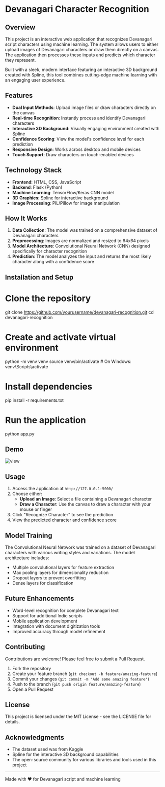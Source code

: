 # Devanagari Character Recognition

## Overview

This project is an interactive web application that recognizes Devanagari script characters using machine learning. The system allows users to either upload images of Devanagari characters or draw them directly on a canvas. The application then processes these inputs and predicts which character they represent.

Built with a sleek, modern interface featuring an interactive 3D background created with Spline, this tool combines cutting-edge machine learning with an engaging user experience.

## Features

- **Dual Input Methods**: Upload image files or draw characters directly on the canvas
- **Real-time Recognition**: Instantly process and identify Devanagari characters
- **Interactive 3D Background**: Visually engaging environment created with Spline
- **Confidence Scoring**: View the model's confidence level for each prediction
- **Responsive Design**: Works across desktop and mobile devices
- **Touch Support**: Draw characters on touch-enabled devices

## Technology Stack

- **Frontend**: HTML, CSS, JavaScript
- **Backend**: Flask (Python)
- **Machine Learning**: TensorFlow/Keras CNN model
- **3D Graphics**: Spline for interactive background
- **Image Processing**: PIL/Pillow for image manipulation

## How It Works

1. **Data Collection**: The model was trained on a comprehensive dataset of Devanagari characters
2. **Preprocessing**: Images are normalized and resized to 64x64 pixels
3. **Model Architecture**: Convolutional Neural Network (CNN) designed specifically for character recognition
4. **Prediction**: The model analyzes the input and returns the most likely character along with a confidence score

## Installation and Setup

# Clone the repository
git clone https://github.com/yourusername/devanagari-recognition.git
cd devanagari-recognition

# Create and activate virtual environment
python -m venv venv
source venv/bin/activate  # On Windows: venv\Scripts\activate

# Install dependencies
pip install -r requirements.txt

# Run the application
python app.py

## Demo
![view](https://github.com/user-attachments/assets/29b843dc-23df-4f1c-a9e1-ea81d685e318)


## Usage

1. Access the application at `http://127.0.0.1:5000/`
2. Choose either:
   - **Upload an Image**: Select a file containing a Devanagari character
   - **Draw a Character**: Use the canvas to draw a character with your mouse or finger
3. Click "Recognize Character" to see the prediction
4. View the predicted character and confidence score

## Model Training

The Convolutional Neural Network was trained on a dataset of Devanagari characters with various writing styles and variations. The model architecture includes:

- Multiple convolutional layers for feature extraction
- Max pooling layers for dimensionality reduction
- Dropout layers to prevent overfitting
- Dense layers for classification

## Future Enhancements

- Word-level recognition for complete Devanagari text
- Support for additional Indic scripts
- Mobile application development
- Integration with document digitization tools
- Improved accuracy through model refinement

## Contributing

Contributions are welcome! Please feel free to submit a Pull Request.

1. Fork the repository
2. Create your feature branch (`git checkout -b feature/amazing-feature`)
3. Commit your changes (`git commit -m 'Add some amazing feature'`)
4. Push to the branch (`git push origin feature/amazing-feature`)
5. Open a Pull Request

## License

This project is licensed under the MIT License - see the LICENSE file for details.

## Acknowledgments

- The dataset used was from Kaggle
- Spline for the interactive 3D background capabilities
- The open-source community for various libraries and tools used in this project

---

Made with ❤️ for Devanagari script and machine learning
